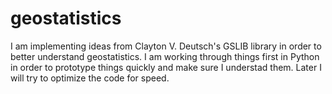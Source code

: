geostatistics
=============

I am implementing ideas from Clayton V. Deutsch's GSLIB library in order to better understand geostatistics. I am working through things first in Python in order to prototype things quickly and make sure I understad them. Later I will try to optimize the code for speed.
